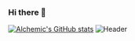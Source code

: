 ### Hi there 👋

[![Alchemic's GitHub stats](https://github-readme-stats.vercel.app/api?username=AlchemicAIO)](https://github.com/AlchemicAIO/github-readme-stats)
![Header](./githubheader.png)
